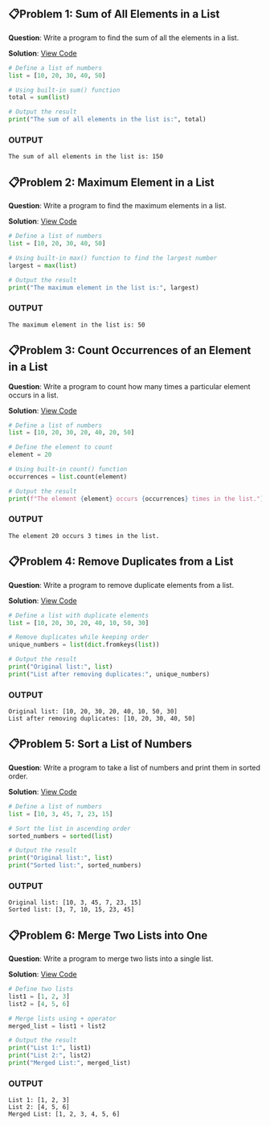 ## 📋Problem 1: Sum of All Elements in a List

**Question**: Write a program to find the sum of all the elements in a list.

**Solution**: [View Code](Problem1.py)

```python
# Define a list of numbers
list = [10, 20, 30, 40, 50]

# Using built-in sum() function
total = sum(list)

# Output the result
print("The sum of all elements in the list is:", total)
```
### OUTPUT

```
The sum of all elements in the list is: 150
```
## 📋Problem 2: Maximum Element in a List

**Question**: Write a program to find the maximum elements in a list.

**Solution**: [View Code](Problem2.py)

```python
# Define a list of numbers
list = [10, 20, 30, 40, 50]

# Using built-in max() function to find the largest number
largest = max(list)

# Output the result
print("The maximum element in the list is:", largest)
```
### OUTPUT

```
The maximum element in the list is: 50
```
## 📋Problem 3: Count Occurrences of an Element in a List

**Question**: Write a program to count how many times a particular element occurs in a list.

**Solution**: [View Code](Problem3.py)

```python
# Define a list of numbers
list = [10, 20, 30, 20, 40, 20, 50]

# Define the element to count
element = 20

# Using built-in count() function
occurrences = list.count(element)

# Output the result
print(f"The element {element} occurs {occurrences} times in the list.")
```
### OUTPUT

```
The element 20 occurs 3 times in the list.
```
## 📋Problem 4: Remove Duplicates from a List

**Question**: Write a program to remove duplicate elements from a list.

**Solution**: [View Code](Problem4.py)

```python
# Define a list with duplicate elements
list = [10, 20, 30, 20, 40, 10, 50, 30]

# Remove duplicates while keeping order
unique_numbers = list(dict.fromkeys(list))

# Output the result
print("Original list:", list)
print("List after removing duplicates:", unique_numbers)
```
### OUTPUT

```
Original list: [10, 20, 30, 20, 40, 10, 50, 30]
List after removing duplicates: [10, 20, 30, 40, 50]
```
## 📋Problem 5: Sort a List of Numbers

**Question**: Write a program to take a list of numbers and print them in sorted order.

**Solution**: [View Code](Problem5.py)

```python
# Define a list of numbers
list = [10, 3, 45, 7, 23, 15]

# Sort the list in ascending order
sorted_numbers = sorted(list)

# Output the result
print("Original list:", list)
print("Sorted list:", sorted_numbers)
```
### OUTPUT

```
Original list: [10, 3, 45, 7, 23, 15]
Sorted list: [3, 7, 10, 15, 23, 45]
```
## 📋Problem 6: Merge Two Lists into One

**Question**: Write a program to merge two lists into a single list.

**Solution**: [View Code](Problem6.py)

```python
# Define two lists
list1 = [1, 2, 3]
list2 = [4, 5, 6]

# Merge lists using + operator
merged_list = list1 + list2

# Output the result
print("List 1:", list1)
print("List 2:", list2)
print("Merged List:", merged_list)
```
### OUTPUT

```
List 1: [1, 2, 3]
List 2: [4, 5, 6]
Merged List: [1, 2, 3, 4, 5, 6]
```
